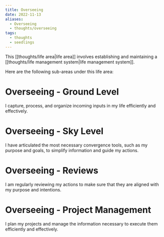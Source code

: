 ```yaml
---
title: Overseeing
date: 2022-11-13
aliases:
  - Overseeing
  - thoughts/overseeing
tags:
  - thoughts
  - seedlings
---
```

This [[thoughts/life area|life area]] involves establishing and maintaining a [[thoughts/life management system|life management system]].

Here are the following sub-areas under this life area:

# Overseeing - Ground Level

I capture, process, and organize incoming inputs in my life efficiently and effectively.

# Overseeing - Sky Level

I have articulated the most necessary convergence tools, such as my purpose and goals, to simplify information and guide my actions.

# Overseeing - Reviews

I am regularly reviewing my actions to make sure that they are aligned with my purpose and intentions.

# Overseeing - Project Management

I plan my projects and manage the information necessary to execute them efficiently and effectively.